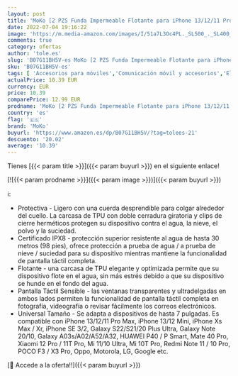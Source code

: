```yaml
---
layout: post
title: 'MoKo [2 PZS Funda Impermeable Flotante para iPhone 13/12/11 Pro MAX Mini  XS MAX XR  SE 3/2  Galaxy S22/S21/20 Plus Ultra  Note 20/10  A03/A52  Huawei P50  Xiaomi 12/11  Mi 11/10 - Negro'
date: 2022-07-04 19:16:22
image: 'https://m.media-amazon.com/images/I/51a7L3Oc4PL._SL500_._SL400_.jpg'
comments: true
category: ofertas
author: 'tole.es'
slug: 'B07G11BH5V-es MoKo [2 PZS Funda Impermeable Flotante para iPhone...'
sku: 'B07G11BH5V-es'
tags: [ 'Accesorios para móviles','Comunicación móvil y accesorios','Electrónica','Fundas y carcasas para teléfonos móviles','iphone','moko','🇪🇸', ]
actualPrice: 10.39 EUR
currency: EUR
price: 10.39
comparePrice: 12.99 EUR
prodname: 'MoKo [2 PZS Funda Impermeable Flotante para iPhone 13/12/11 Pro MAX Mini  XS MAX XR  SE 3/2  Galaxy S22/S21/20 Plus Ultra  Note 20/10  A03/A52  Huawei P50  Xiaomi 12/11  Mi 11/10 - Negro'
country: 'es'
flag: '🇪🇸'
brand: 'MoKo'
buyurl: 'https://www.amazon.es/dp/B07G11BH5V/?tag=tolees-21'
descuento: '20.02'
average: '10.39'
---
```


Tienes [{{< param title >}}]({{< param buyurl >}}) en el siguiente enlace!

[![{{< param prodname >}}]({{< param image >}})]({{< param buyurl >}})

ℹ️:

- Protectiva - Ligero con una cuerda desprendible para colgar alrededor del cuello. La carcasa de TPU con doble cerradura giratoria y clips de cierre herméticos protegen su dispositivo contra el agua, la nieve, el polvo y la suciedad.
- Certificado IPX8 - protección superior resistente al agua de hasta 30 metros (98 pies), ofrece protección a prueba de agua / a prueba de nieve / suciedad para su dispositivo mientras mantiene la funcionalidad de pantalla táctil completa.
- Flotante - una carcasa de TPU elegante y optimizada permite que su dispositivo flote en el agua, sin más estrés debido a que su dispositivo se hunde en el fondo del agua.
- Pantalla Táctil Sensible - las ventanas transparentes y ultradelgadas en ambos lados permiten la funcionalidad de pantalla táctil completa en fotografía, videografía o revisar fácilmente los correos electrónicos.
- Universal Tamaño - Se adapta a dispositivos de hasta 7 pulgadas. Es compatible con iPhone 13/12/11 Pro Max, iPhone 13/12 Mini, iPhone Xs Max / Xr, iPhone SE 3/2, Galaxy S22/S21/20 Plus Ultra, Galaxy Note 20/10, Galaxy A03s/A02/A52/A32, HUAWEI P40 / P Smart, Mate 40 Pro, Xiaomi 12 Pro / 11T Pro, Mi 11/10 Ultra, Mi 10T Pro, Redmi Note 11 / 10 Pro, POCO F3 / X3 Pro, Oppo, Motorola, LG, Google etc.

[🛒 Accede a la oferta!!]({{< param buyurl >}})
